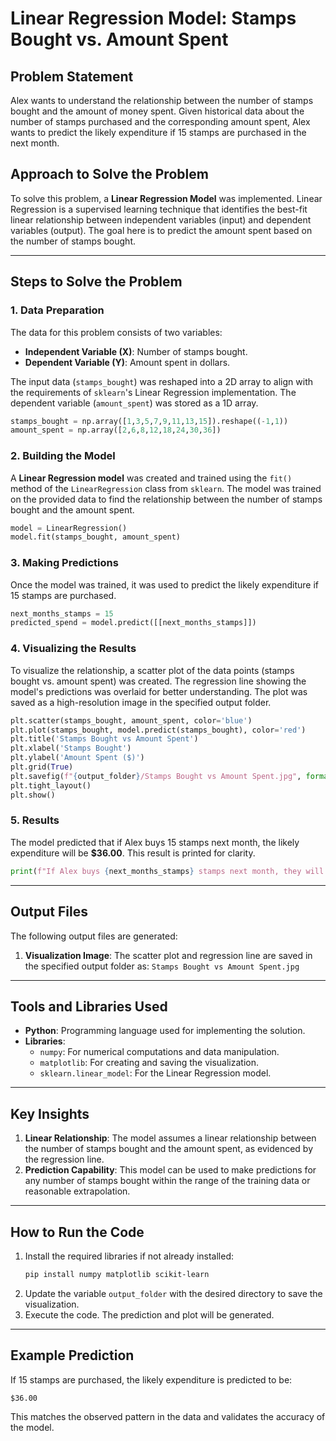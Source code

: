 # Linear Regression Model: Stamps Bought vs. Amount Spent

## Problem Statement
Alex wants to understand the relationship between the number of stamps bought and the amount of money spent. Given historical data about the number of stamps purchased and the corresponding amount spent, Alex wants to predict the likely expenditure if 15 stamps are purchased in the next month.

## Approach to Solve the Problem
To solve this problem, a **Linear Regression Model** was implemented. Linear Regression is a supervised learning technique that identifies the best-fit linear relationship between independent variables (input) and dependent variables (output). The goal here is to predict the amount spent based on the number of stamps bought.

---

## Steps to Solve the Problem

### 1. Data Preparation
The data for this problem consists of two variables:
- **Independent Variable (X)**: Number of stamps bought.
- **Dependent Variable (Y)**: Amount spent in dollars.

The input data (`stamps_bought`) was reshaped into a 2D array to align with the requirements of `sklearn`'s Linear Regression implementation. The dependent variable (`amount_spent`) was stored as a 1D array.

```python
stamps_bought = np.array([1,3,5,7,9,11,13,15]).reshape((-1,1))
amount_spent = np.array([2,6,8,12,18,24,30,36])
```

### 2. Building the Model
A **Linear Regression model** was created and trained using the `fit()` method of the `LinearRegression` class from `sklearn`. The model was trained on the provided data to find the relationship between the number of stamps bought and the amount spent.

```python
model = LinearRegression()
model.fit(stamps_bought, amount_spent)
```

### 3. Making Predictions
Once the model was trained, it was used to predict the likely expenditure if 15 stamps are purchased.

```python
next_months_stamps = 15
predicted_spend = model.predict([[next_months_stamps]])
```

### 4. Visualizing the Results
To visualize the relationship, a scatter plot of the data points (stamps bought vs. amount spent) was created. The regression line showing the model's predictions was overlaid for better understanding. The plot was saved as a high-resolution image in the specified output folder.

```python
plt.scatter(stamps_bought, amount_spent, color='blue')
plt.plot(stamps_bought, model.predict(stamps_bought), color='red')
plt.title('Stamps Bought vs Amount Spent')
plt.xlabel('Stamps Bought')
plt.ylabel('Amount Spent ($)')
plt.grid(True)
plt.savefig(f"{output_folder}/Stamps Bought vs Amount Spent.jpg", format='jpg', dpi=300, bbox_inches='tight')
plt.tight_layout()
plt.show()
```

### 5. Results
The model predicted that if Alex buys 15 stamps next month, the likely expenditure will be **$36.00**. This result is printed for clarity.

```python
print(f"If Alex buys {next_months_stamps} stamps next month, they will likely spend ${predicted_spend[0]: .2f}.")
```

---

## Output Files
The following output files are generated:
1. **Visualization Image**: The scatter plot and regression line are saved in the specified output folder as:
   `Stamps Bought vs Amount Spent.jpg`

---

## Tools and Libraries Used
- **Python**: Programming language used for implementing the solution.
- **Libraries**:
  - `numpy`: For numerical computations and data manipulation.
  - `matplotlib`: For creating and saving the visualization.
  - `sklearn.linear_model`: For the Linear Regression model.

---

## Key Insights
1. **Linear Relationship**: The model assumes a linear relationship between the number of stamps bought and the amount spent, as evidenced by the regression line.
2. **Prediction Capability**: This model can be used to make predictions for any number of stamps bought within the range of the training data or reasonable extrapolation.

---

## How to Run the Code
1. Install the required libraries if not already installed:
   ```bash
   pip install numpy matplotlib scikit-learn
   ```
2. Update the variable `output_folder` with the desired directory to save the visualization.
3. Execute the code. The prediction and plot will be generated.

---

## Example Prediction
If 15 stamps are purchased, the likely expenditure is predicted to be:
```
$36.00
```
This matches the observed pattern in the data and validates the accuracy of the model.

